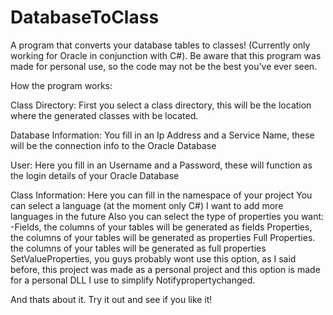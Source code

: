 # DatabaseToClass
A program that converts your database tables to classes! (Currently only working for Oracle in conjunction with C#). 
Be aware that this program was made for personal use, so the code may not be the best you've ever seen.

How the program works:

Class Directory:
First you select a class directory, this will be the location where the generated classes with be located.

Database Information:
  You fill in an Ip Address and a Service Name, these will be the connection info to the Oracle Database

User:
  Here you fill in an Username and a Password, these will function as the login details of your Oracle Database

Class Information:
Here you can fill in the namespace of your project
   You can select a language (at the moment only C#) I want to add more languages  in the future
   Also you can select the type of properties you want:
   -Fields, the columns of your tables will be generated as fields
       Properties, the columns of your tables will be generated as properties
       Full Properties. the columns of your tables will be generated as full properties
       SetValueProperties, you guys probably wont use this option, as I said before, this project was made as a personal project
                           and this option is made for a personal DLL I use to simplify Notifypropertychanged.

And thats about it. Try it out and see if you like it!
